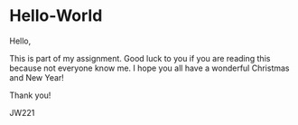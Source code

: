 # Hello-World

Hello,

This is part of my assignment. Good luck to you if you are reading this because not everyone know me. 
I hope you all have a wonderful Christmas and New Year!

Thank you!

JW221
